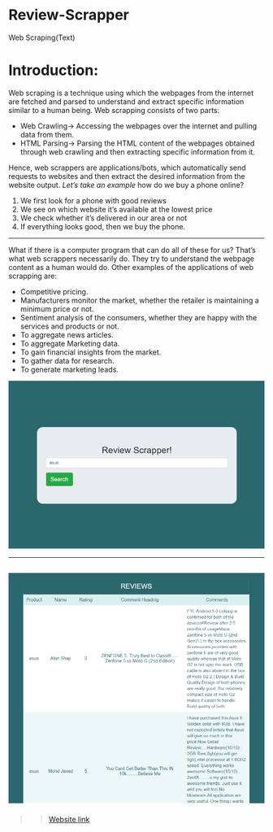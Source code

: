 # Review-Scrapper
Web Scraping(Text) 
# Introduction: 
Web scraping is a technique using which the webpages from the internet are fetched and parsed to understand and extract specific information similar to a human being. Web scrapping consists of two parts:
* Web Crawling→ Accessing the webpages over the internet and pulling data from them. 
* HTML Parsing→ Parsing the HTML content of the webpages obtained through web crawling and then extracting specific information from it. 

Hence, web scrappers are applications/bots, which automatically send requests to websites and then extract the desired information from the website output. 
_Let’s take an example_
how do we buy a phone online? 

1. We first look for a phone with good reviews 
1. We see on which website it’s available at the lowest price 
1. We check whether it’s  delivered in our area or not 
1. If everything looks good, then we buy the phone.
---
What if there is a computer program that can do all of these for us? That’s what web scrappers necessarily do. They try to understand the webpage content as a human would do. 
Other examples of the applications of web scrapping are: 

* Competitive pricing. 
* Manufacturers monitor the market, whether the retailer is maintaining a minimum price or not. 
* Sentiment analysis of the consumers, whether they are happy with the services and products or not. 
* To aggregate news articles. 
* To aggregate Marketing data. 
* To gain financial insights from the market. 
* To gather data for research. 
* To generate marketing leads. 

![output](1.png)
___

![output](2.png)
---
>> [Website link](https://review-scrappers.herokuapp.com/)
 
